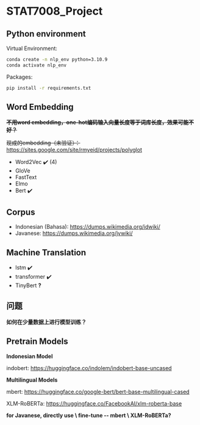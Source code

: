 # STAT7008_Project

## Python environment

Virtual Environment:

```bash
conda create -n nlp_env python=3.10.9
conda activate nlp_env
```

Packages:

```bash
pip install -r requirements.txt
```

## Word Embedding

**~~不用word embedding，one-hot编码输入向量长度等于词库长度，效果可能不好？~~**

~~现成的embedding（未验证）：~~ https://sites.google.com/site/rmyeid/projects/polyglot

-  Word2Vec ✔️ (4)
- GloVe
- FastText
- Elmo
- Bert ✔️

## Corpus

- Indonesian (Bahasa): https://dumps.wikimedia.org/idwiki/
- Javanese: https://dumps.wikimedia.org/jvwiki/

## Machine Translation
- lstm ✔️
- transformer ✔️
- TinyBert **?**

## 问题

**如何在少量数据上进行模型训练？**

## Pretrain Models

**Indonesian Model**

indobert: https://huggingface.co/indolem/indobert-base-uncased

**Multilingual Models**

mbert: https://huggingface.co/google-bert/bert-base-multilingual-cased

XLM-RoBERTa: https://huggingface.co/FacebookAI/xlm-roberta-base

**for Javanese, directly use \ fine-tune -- mbert \ XLM-RoBERTa?**